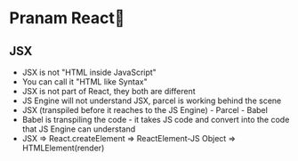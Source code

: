 # Pranam React🚀

## JSX

- JSX is not "HTML inside JavaScript"
- You can call it "HTML like Syntax"
- JSX is not part of React, they both are different
- JS Engine will not understand JSX, parcel is working behind the scene
- JSX (transpiled before it reaches to the JS Engine) - Parcel - Babel
- Babel is transpiling the code - it takes JS code and convert into the code that JS Engine can understand
- JSX => React.createElement => ReactElement-JS Object => HTMLElement(render)
